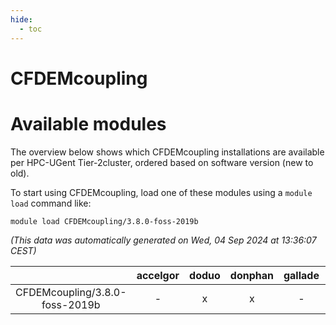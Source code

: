 ```yaml
---
hide:
  - toc
---
```


CFDEMcoupling
=============

# Available modules


The overview below shows which CFDEMcoupling installations are available per HPC-UGent Tier-2cluster, ordered based on software version (new to old).

To start using CFDEMcoupling, load one of these modules using a `module load` command like:

```shell
module load CFDEMcoupling/3.8.0-foss-2019b
```

*(This data was automatically generated on Wed, 04 Sep 2024 at 13:36:07 CEST)*  

| |accelgor|doduo|donphan|gallade|joltik|shinx|skitty|
| :---: | :---: | :---: | :---: | :---: | :---: | :---: | :---: |
|CFDEMcoupling/3.8.0-foss-2019b|-|x|x|-|x|-|x|
